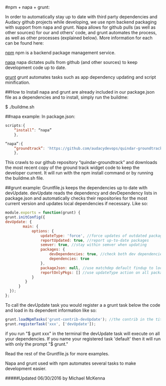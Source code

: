 #npm + napa + grunt:

In order to automatically stay up to date with third party dependencies and Audacy github projects while developing, we use npm backend packaging with support from napa and grunt. Napa allows for github pulls (as well as other sources) for our and others’ code, and grunt automates the process, as well as other processes (explained below). More information for each can be found here:

[npm](https://www.npmjs.com/) npm is a backend package management service.

[napa](https://github.com/shama/napa) napa dictates pulls from github (and other sources) to keep development code up to date.

[grunt](http://gruntjs.com/) grunt automates tasks such as app dependency updating and script minification.

##How to Install
napa and grunt are already included in our package.json file as a dependencies and to install, simply run the buildme:

$ ./buildme.sh

##napa example:
In package.json:
```javascript
scripts:{
	“install”: “napa”
	},

“napa”:{
	“groundtrack”: 'https://github.com/audacydevops/quindar-groundtrack'
	},
```
This crawls to our github repository “quindar-groundtrack” and downloads the most recent copy of the ground track widget code to keep the developer current. It will run with the npm install command or by running the buildme.sh file.

##grunt example:
Gruntfile.js keeps the dependencies up to date with devUpdate. devUpdate reads the dependency and devDependency lists in package.json and automatically checks their repositories for the most current version and updates local dependencies if necessary. Like so:
```javascript
module.exports = function(grunt) {
grunt.initConfig({
devUpdate: {
        main: {
            options: {
                updateType: 'force', //force updates of outdated packages
                reportUpdated: true, //report up-to-date packages
                semver: true, //stay within semver when updating
                packages: {
                    devDependencies: true, //check both dev dependencies and standard dependencies
                    dependencies: true
                },
                packageJson: null, //use matchdep default findup to locate package.json
                reportOnlyPkgs: [] //use updateType action on all packages
            }
         } 
      }
  });
};
```
To call the devUpdate task you would register a a grunt task below the code and load in its dependent information like so:
```javascript
grunt.loadNpmTasks('grunt-contrib-devUpdate'); //the contrib in the title means it came from the contibutor community.
grunt.registerTask('xxx', ['devUpdate']);
```
if you run "$ gunt xxx" in the terminal the devUpdate task will execute on all your dependencies. If you name your registered task 'default' then it will run with only the prompt "$ grunt."

Read the rest of the Gruntfile.js for more examples.

Napa and grunt used with npm automates several tasks to make development easier.

#####Updated 06/30/2016 by Michael McKenna



